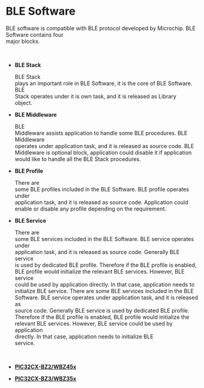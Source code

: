 # BLE Software

BLE software is compatible with BLE protocol developed by Microchip. BLE Software contains four<br /> major blocks.

<br />

-   **BLE Stack**

    BLE Stack<br /> plays an important role in BLE Software, it is the core of BLE Software. BLE<br /> Stack operates under it is own task, and it is released as Library<br /> object.

-   **BLE Middleware**

    BLE<br /> Middleware assists application to handle some BLE procedures. BLE Middleware<br /> operates under application task, and it is released as source code. BLE<br /> Middleware is optional block, application could disable it if application<br /> would like to handle all the BLE Stack procedures.

-   **BLE Profile**

    There are<br /> some BLE profiles included in the BLE Software. BLE profile operates under<br /> application task, and it is released as source code. Application could<br /> enable or disable any profile depending on the requirement.

-   **BLE Service**

    There are<br /> some BLE services included in the BLE Software. BLE service operates under<br /> application task, and it is released as source code. Generally BLE service<br /> is used by dedicated BLE profile. Therefore if the BLE profile is enabled,<br /> BLE profile would initialize the relevant BLE services. However, BLE service<br /> could be used by application directly. In that case, application needs to<br /> initialize BLE service. There are some BLE services included in the BLE<br /> Software. BLE service operates under application task, and it is released as<br /> source code. Generally BLE service is used by dedicated BLE profile.<br /> Therefore if the BLE profile is enabled, BLE profile would initialize the<br /> relevant BLE services. However, BLE service could be used by application<br /> directly. In that case, application needs to initialize BLE<br /> service.


<br />

-   **[PIC32CX-BZ2/WBZ45x](GUID-CFC8AE9F-F620-4D4D-9665-E08FFE0763EB.md)**  

-   **[PIC32CX-BZ3/WBZ35x](GUID-1F6AF334-EDDF-4C37-8BAE-9B246FD37EE5.md)**  


